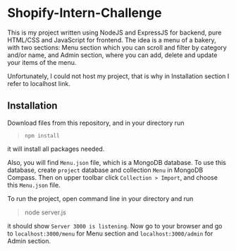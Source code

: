 # Shopify-Intern-Challenge
This is my project written using NodeJS and ExpressJS for backend, pure HTML/CSS and JavaScript for frontend.
The idea is a menu of a bakery, with two sections: Menu section which you can scroll and filter by category and/or name, and Admin section, where you can add, delete and update your items of the menu.

Unfortunately, I could not host my project, that is why in Installation section I refer to localhost link.
## Installation
Download files from this repository, and in your directory run 
> ``` npm install ```
> >
it will install all packages needed.  

Also, you will find ```Menu.json``` file, which is a MongoDB database. To use this database, create ```project``` database and collection ```Menu``` in MongoDB Compass. Then on upper toolbar click ```Collection > Import```, and choose this ```Menu.json``` file.

To run the project, open command line in your directory and run
> node server.js
> >
it should show ```Server 3000 is listening```. Now go to your browser and go to ```localhost:3000/menu``` for Menu section and ```localhost:3000/admin``` for Admin section.
